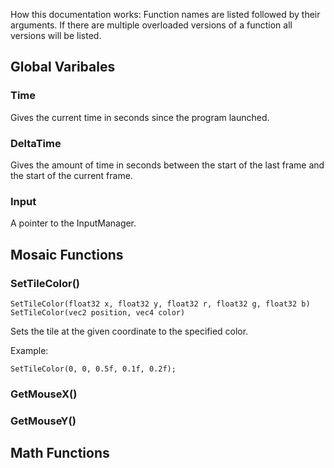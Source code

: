 How this documentation works:
Function names are listed followed by their arguments. If there are multiple overloaded versions of a function all versions will be listed.

## Global Varibales
### Time
Gives the current time in seconds since the program launched.

### DeltaTime
Gives the amount of time in seconds between the start of the last frame and the start of the current frame.

### Input
A pointer to the InputManager. 

## Mosaic Functions
### SetTileColor()
```
SetTileColor(float32 x, float32 y, float32 r, float32 g, float32 b)
SetTileColor(vec2 position, vec4 color)
```

Sets the tile at the given coordinate to the specified color.

Example:
```
SetTileColor(0, 0, 0.5f, 0.1f, 0.2f);
```

### GetMouseX()
### GetMouseY()

## Math Functions

